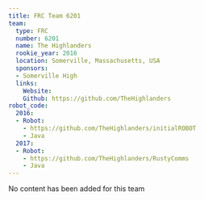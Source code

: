 ```yaml
---
title: FRC Team 6201
team:
  type: FRC
  number: 6201
  name: The Highlanders
  rookie_year: 2016
  location: Somerville, Massachusetts, USA
  sponsors:
  - Somerville High
  links:
    Website:
    Github: https://github.com/TheHighlanders
robot_code:
  2016:
  - Robot:
    - https://github.com/TheHighlanders/initialROBOT
    - Java
  2017:
  - Robot:
    - https://github.com/TheHighlanders/RustyComms
    - Java
---
```


No content has been added for this team
